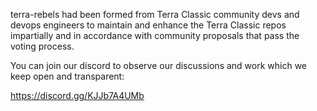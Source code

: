 terra-rebels had been formed from Terra Classic community devs and devops engineers to maintain and enhance the Terra Classic repos impartially and in accordance with community proposals that pass the voting process.

You can join our discord to observe our discussions and work which we keep open and transparent:

https://discord.gg/KJJb7A4UMb
